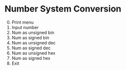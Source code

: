# Number System Conversion

0. Print menu
1. Input number
2. Num as unsigned bin
3. Num as signed bin
4. Num as unsigned dec
5. Num as signed dec
6. Num as unsigned hex
7. Num as signed hex
8. Exit